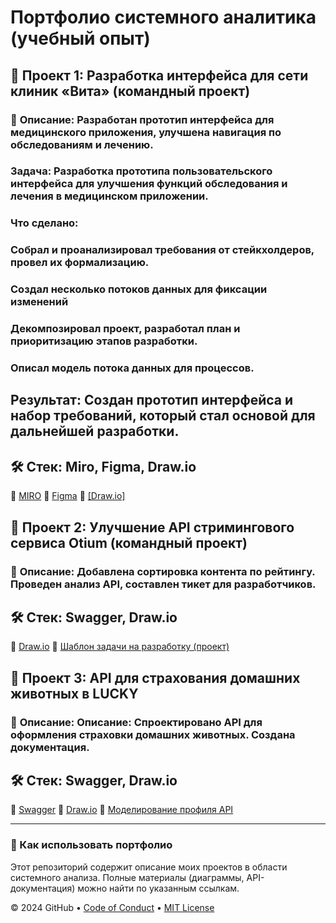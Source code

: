 # Портфолио системного аналитика (учебный опыт)

## 🔹 Проект 1: Разработка интерфейса для сети клиник «Вита» (командный проект)
### 📌 **Описание:** Разработан прототип интерфейса для медицинского приложения, улучшена навигация по обследованиям и лечению.
### Задача: Разработка прототипа пользовательского интерфейса для улучшения функций обследования и лечения в медицинском приложении.
### Что сделано:
###	Собрал и проанализировал требования от стейкхолдеров, провел их формализацию.
### Создал несколько потоков данных для фиксации изменений
### Декомпозировал проект, разработал план и приоритизацию этапов разработки.
### Описал модель потока данных для процессов.
## Результат: Создан прототип интерфейса и набор требований, который стал основой для дальнейшей разработки.
## 🛠 **Стек:** Miro, Figma, Draw.io  
📎 [MIRO](https://miro.com/app/board/uXjVLXgAJ8s=/?share_link_id=158414094240=drive_link)
📎 [Figma](https://www.figma.com/design/CazFYiDPc6prh0GchljOqu/%D0%A0%D0%B0%D0%B1%D0%BE%D1%87%D0%B8%D0%B9-%D1%84%D0%B0%D0%B9%D0%BB-%D1%81-%D0%BF%D1%80%D0%BE%D1%82%D0%BE%D1%82%D0%B8%D0%BF%D0%B0%D0%BC%D0%B8-(Copy)?node-id=18236-1010&t=RHeCxcDSoAVAb8Pg-1=drive_link)
📎 [[Draw.io]](https://drive.google.com/file/d/1161jztbsNGq7BHPs5pPVJsP_-5YUDG5o/view?usp=sharing=drive_link)

## 🔹 Проект 2: Улучшение API стримингового сервиса Otium (командный проект)
### 📌 **Описание:** Добавлена сортировка контента по рейтингу. Проведен анализ API, составлен тикет для разработчиков.
## 🛠 **Стек:** Swagger, Draw.io  
📎 [Draw.io](https://drive.google.com/file/d/1gqT5zrLzjXeFtcBtAZ5f09PpfcD0izZ-/view?usp=sharing=drive_link)
📎 [Шаблон задачи на разработку (проект)](https://docs.google.com/document/d/1PfHHCawxsDJNgRoEjpdre7mC5jwwmcPw/edit?usp=sharing&ouid=117938446731862945970&rtpof=true&sd=true=drive_link)

## 🔹 Проект 3: API для страхования домашних животных в LUCKY
### 📌 **Описание:** Описание: Спроектировано API для оформления страховки домашних животных. Создана документация.
## 🛠 **Стек:** Swagger, Draw.io  
📎 [Swagger](https://app.swaggerhub.com/apis/pdv1001/dz2/1.0.1)
📎 [Draw.io](https://drive.google.com/file/d/1_Ysiibja0vLReAFLsBNJDtIBM_DYLus9/view?usp=sharing=drive_link)
📎 [Моделирование профиля API](https://docs.google.com/document/d/17UZaxn-uXRXQSEugITU4xVLCFm4acaHznKkaT4XFlOs/edit?usp=sharing)

---

### 🔹 Как использовать портфолио
Этот репозиторий содержит описание моих проектов в области системного анализа. Полные материалы (диаграммы, API-документация) можно найти по указанным ссылкам.



&copy; 2024 GitHub &bull; [Code of Conduct](https://www.contributor-covenant.org/version/2/1/code_of_conduct/code_of_conduct.md) &bull; [MIT License](https://gh.io/mit)

</footer>
